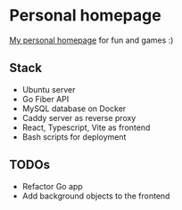 # Personal homepage

[My personal homepage](https://jantuovin.fi) for fun and games :)

## Stack

- Ubuntu server
- Go Fiber API
- MySQL database on Docker
- Caddy server as reverse proxy
- React, Typescript, Vite as frontend 
- Bash scripts for deployment

## TODOs

- Refactor Go app
- Add background objects to the frontend
